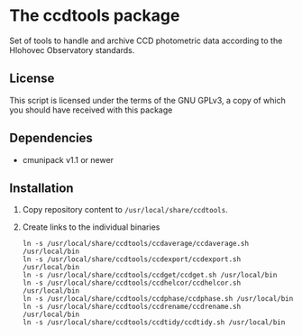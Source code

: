 # The ccdtools package

Set of tools to handle and archive CCD photometric data according to
the Hlohovec Observatory standards.

## License

This script is licensed under the terms of the GNU GPLv3, a copy of
which you should have received with this package

## Dependencies

* cmunipack v1.1 or newer

## Installation

1. Copy repository content to `/usr/local/share/ccdtools`.

2. Create links to the individual binaries

       ln -s /usr/local/share/ccdtools/ccdaverage/ccdaverage.sh /usr/local/bin
       ln -s /usr/local/share/ccdtools/ccdexport/ccdexport.sh /usr/local/bin
       ln -s /usr/local/share/ccdtools/ccdget/ccdget.sh /usr/local/bin
       ln -s /usr/local/share/ccdtools/ccdhelcor/ccdhelcor.sh /usr/local/bin
       ln -s /usr/local/share/ccdtools/ccdphase/ccdphase.sh /usr/local/bin
       ln -s /usr/local/share/ccdtools/ccdrename/ccdrename.sh /usr/local/bin
       ln -s /usr/local/share/ccdtools/ccdtidy/ccdtidy.sh /usr/local/bin
